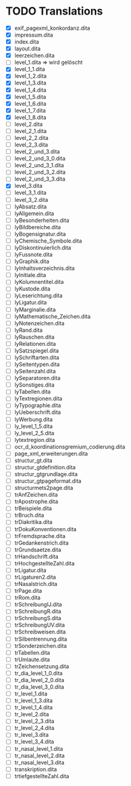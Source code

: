 # TODO Translations

* [x] exif_pagexml_konkordanz.dita
* [x] impressum.dita
* [x] index.dita
* [x] layout.dita
* [X] leerzeichen.dita
* [ ] level_1.dita => wird gelöscht
* [x] level_1_1.dita
* [x] level_1_2.dita
* [x] level_1_3.dita
* [x] level_1_4.dita
* [x] level_1_5.dita
* [x] level_1_6.dita
* [x] level_1_7.dita
* [x] level_1_8.dita
* [ ] level_2.dita
* [ ] level_2_1.dita
* [ ] level_2_2.dita
* [ ] level_2_3.dita
* [ ] level_2_und_3.dita
* [ ] level_2_und_3_0.dita
* [ ] level_2_und_3_1.dita
* [ ] level_2_und_3_2.dita
* [ ] level_2_und_3_3.dita
* [x] level_3.dita
* [ ] level_3_1.dita
* [ ] level_3_2.dita
* [ ] lyAbsatz.dita
* [ ] lyAllgemein.dita
* [ ] lyBesonderheiten.dita
* [ ] lyBildbereiche.dita
* [ ] lyBogensignatur.dita
* [ ] lyChemische_Symbole.dita
* [ ] lyDiskontinuierlich.dita
* [ ] lyFussnote.dita
* [ ] lyGraphik.dita
* [ ] lyInhaltsverzeichnis.dita
* [ ] lyInitiale.dita
* [ ] lyKolumnentitel.dita
* [ ] lyKustode.dita
* [ ] lyLeserichtung.dita
* [ ] lyLigatur.dita
* [ ] lyMarginalie.dita
* [ ] lyMathematische_Zeichen.dita
* [ ] lyNotenzeichen.dita
* [ ] lyRand.dita
* [ ] lyRauschen.dita
* [ ] lyRelationen.dita
* [ ] lySatzspiegel.dita
* [ ] lySchriftarten.dita
* [ ] lySeitentypen.dita
* [ ] lySeitenzahl.dita
* [ ] lySeparatoren.dita
* [ ] lySonstiges.dita
* [ ] lyTabellen.dita
* [ ] lyTextregionen.dita
* [ ] lyTypographie.dita
* [ ] lyUeberschrift.dita
* [ ] lyWerbung.dita
* [ ] ly_level_1_5.dita
* [ ] ly_level_2_5.dita
* [ ] lytextregion.dita
* [ ] ocr_d_koordinationsgremium_codierung.dita
* [ ] page_xml_erweiterungen.dita
* [ ] structur_gt.dita
* [ ] structur_gtdefinition.dita
* [ ] structur_gtgrundlage.dita
* [ ] structur_gtpageformat.dita
* [ ] structurmets2page.dita
* [ ] trAnfZeichen.dita
* [ ] trApostrophe.dita
* [ ] trBeispiele.dita
* [ ] trBruch.dita
* [ ] trDiakritika.dita
* [ ] trDokuKonventionen.dita
* [ ] trFremdsprache.dita
* [ ] trGedankenstrich.dita
* [ ] trGrundsaetze.dita
* [ ] trHandschrift.dita
* [ ] trHochgestellteZahl.dita
* [ ] trLigatur.dita
* [ ] trLigaturen2.dita
* [ ] trNasalstrich.dita
* [ ] trPage.dita
* [ ] trRom.dita
* [ ] trSchreibungIJ.dita
* [ ] trSchreibungR.dita
* [ ] trSchreibungS.dita
* [ ] trSchreibungUV.dita
* [ ] trSchreibweisen.dita
* [ ] trSilbentrennung.dita
* [ ] trSonderzeichen.dita
* [ ] trTabellen.dita
* [ ] trUmlaute.dita
* [ ] trZeichensetzung.dita
* [ ] tr_dia_level_1_0.dita
* [ ] tr_dia_level_2_0.dita
* [ ] tr_dia_level_3_0.dita
* [ ] tr_level_1.dita
* [ ] tr_level_1_3.dita
* [ ] tr_level_1_4.dita
* [ ] tr_level_2.dita
* [ ] tr_level_2_3.dita
* [ ] tr_level_2_4.dita
* [ ] tr_level_3.dita
* [ ] tr_level_3_4.dita
* [ ] tr_nasal_level_1.dita
* [ ] tr_nasal_level_2.dita
* [ ] tr_nasal_level_3.dita
* [ ] transkription.dita
* [ ] trtiefgestellteZahl.dita
